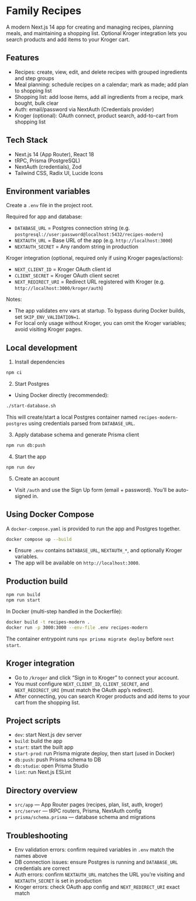 # Family Recipes

A modern Next.js 14 app for creating and managing recipes, planning meals, and maintaining a shopping list. Optional Kroger integration lets you search products and add items to your Kroger cart.

## Features

- Recipes: create, view, edit, and delete recipes with grouped ingredients and step groups
- Meal planning: schedule recipes on a calendar; mark as made; add plan to shopping list
- Shopping list: add loose items, add all ingredients from a recipe, mark bought, bulk clear
- Auth: email/password via NextAuth (Credentials provider)
- Kroger (optional): OAuth connect, product search, add-to-cart from shopping list

## Tech Stack

- Next.js 14 (App Router), React 18
- tRPC, Prisma (PostgreSQL)
- NextAuth (credentials), Zod
- Tailwind CSS, Radix UI, Lucide Icons

## Environment variables

Create a `.env` file in the project root.

Required for app and database:

- `DATABASE_URL` = Postgres connection string (e.g. `postgresql://user:password@localhost:5432/recipes-modern`)
- `NEXTAUTH_URL` = Base URL of the app (e.g. `http://localhost:3000`)
- `NEXTAUTH_SECRET` = Any random string in production

Kroger integration (optional, required only if using Kroger pages/actions):

- `NEXT_CLIENT_ID` = Kroger OAuth client id
- `CLIENT_SECRET` = Kroger OAuth client secret
- `NEXT_REDIRECT_URI` = Redirect URL registered with Kroger (e.g. `http://localhost:3000/kroger/auth`)

Notes:

- The app validates env vars at startup. To bypass during Docker builds, set `SKIP_ENV_VALIDATION=1`.
- For local only usage without Kroger, you can omit the Kroger variables; avoid visiting Kroger pages.

## Local development

1. Install dependencies

```bash
npm ci
```

2. Start Postgres

- Using Docker directly (recommended):

```bash
./start-database.sh
```

This will create/start a local Postgres container named `recipes-modern-postgres` using credentials parsed from `DATABASE_URL`.

3. Apply database schema and generate Prisma client

```bash
npm run db:push
```

4. Start the app

```bash
npm run dev
```

5. Create an account

- Visit `/auth` and use the Sign Up form (email + password). You’ll be auto-signed in.

## Using Docker Compose

A `docker-compose.yaml` is provided to run the app and Postgres together.

```bash
docker compose up --build
```

- Ensure `.env` contains `DATABASE_URL`, `NEXTAUTH_*`, and optionally Kroger variables.
- The app will be available on `http://localhost:3000`.

## Production build

```bash
npm run build
npm run start
```

In Docker (multi-step handled in the Dockerfile):

```bash
docker build -t recipes-modern .
docker run -p 3000:3000 --env-file .env recipes-modern
```

The container entrypoint runs `npx prisma migrate deploy` before `next start`.

## Kroger integration

- Go to `/kroger` and click “Sign in to Kroger” to connect your account.
- You must configure `NEXT_CLIENT_ID`, `CLIENT_SECRET`, and `NEXT_REDIRECT_URI` (must match the OAuth app’s redirect).
- After connecting, you can search Kroger products and add items to your cart from the shopping list.

## Project scripts

- `dev`: start Next.js dev server
- `build`: build the app
- `start`: start the built app
- `start-prod`: run Prisma migrate deploy, then start (used in Docker)
- `db:push`: push Prisma schema to DB
- `db:studio`: open Prisma Studio
- `lint`: run Next.js ESLint

## Directory overview

- `src/app` — App Router pages (recipes, plan, list, auth, kroger)
- `src/server` — tRPC routers, Prisma, NextAuth config
- `prisma/schema.prisma` — database schema and migrations

## Troubleshooting

- Env validation errors: confirm required variables in `.env` match the names above
- DB connection issues: ensure Postgres is running and `DATABASE_URL` credentials are correct
- Auth errors: confirm `NEXTAUTH_URL` matches the URL you’re visiting and `NEXTAUTH_SECRET` is set in production
- Kroger errors: check OAuth app config and `NEXT_REDIRECT_URI` exact match
